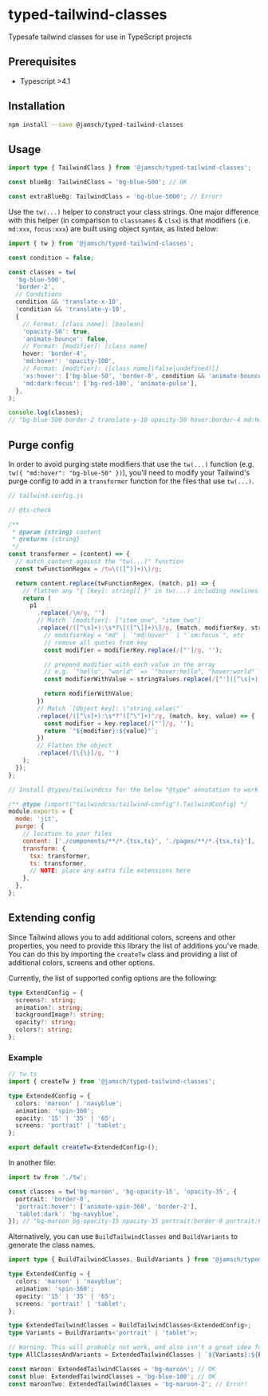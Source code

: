 # typed-tailwind-classes

Typesafe tailwind classes for use in TypeScript projects

## Prerequisites

- Typescript >4.1

## Installation

```sh
npm install --save @jamsch/typed-tailwind-classes
```

## Usage

```ts
import type { TailwindClass } from '@jamsch/typed-tailwind-classes';

const blueBg: TailwindClass = 'bg-blue-500'; // OK

const extraBlueBg: TailwindClass = 'bg-blue-5000'; // Error!
```

Use the `tw(...)` helper to construct your class strings. One major difference with this helper (in comparison to `classnames` & `clsx`) is that modifiers (i.e. `md:xxx`, `focus:xxx`) are built using object syntax, as listed below:

```ts
import { tw } from '@jamsch/typed-tailwind-classes';

const condition = false;

const classes = tw(
  'bg-blue-500',
  'border-2',
  // Conditions
  condition && 'translate-x-10',
  !condition && 'translate-y-10',
  {
    // Format: [class name]: [boolean]
    'opacity-50': true,
    'animate-bounce': false,
    // Format: [modifier]: [class name]
    hover: 'border-4',
    'md:hover': 'opacity-100',
    // Format: [modifier]: ([class name]|false|undefined)[]
    'xs:hover': ['bg-blue-50', 'border-0', condition && 'animate-bounce'],
    'md:dark:focus': ['bg-red-100', 'animate-pulse'],
  },
);

console.log(classes);
// "bg-blue-500 border-2 translate-y-10 opacity-50 hover:border-4 md:hover:opacity-100 xs:hover:bg-blue-50 xs:hover:border-0 md:dark:focus:bg-red-100 md:dark:focus:animate-pulse"
```

## Purge config

In order to avoid purging state modifiers that use the `tw(...)` function (e.g. `tw({ "md:hover": "bg-blue-50" })`), you'll need to modify your Tailwind's purge config to add in a `transformer` function for the files that use `tw(...)`.

```js
// tailwind.config.js

// @ts-check

/**
 * @param {string} content
 * @returns {string}
 */
const transformer = (content) => {
  // match content against the "tw(...)" function
  const twFunctionRegex = /tw\(([^)]+)\)/g;

  return content.replace(twFunctionRegex, (match, p1) => {
    // flatten any "{ [key]: string[] }" in tw(...) including newlines and append the object keys to each item in the array
    return (
      p1
        .replace(/\n/g, '')
        // Match `[modifier]: ["item_one", "item_two"]`
        .replace(/([^\s]+):\s*?\[([^\]]+)\]/g, (match, modifierKey, stringValues) => {
          // modifierKey = "md" | `"md:hover"` | "`sm:focus`", etc
          // remove all quotes from key
          const modifier = modifierKey.replace(/["']/g, '');

          // prepend modifier with each value in the array
          // e.g. `"hello", "world"` => `"hover:hello", "hover:world"`
          const modifierWithValue = stringValues.replace(/["']([^\s]+)["']/g, `"${modifier}:$1"`);

          return modifierWithValue;
        })
        // Match `[Object key]: \"string_value\"`
        .replace(/([^\s]+):\s*?"([^\"]+)"/g, (match, key, value) => {
          const modifier = key.replace(/["']/g, '');
          return `"${modifier}:${value}"`;
        })
        // Flatten the object
        .replace(/[\{\}]/g, '')
    );
  });
};

// Install @types/tailwindcss for the below "@type" annotation to work correctly

/** @type {import("tailwindcss/tailwind-config").TailwindConfig} */
module.exports = {
  mode: 'jit',
  purge: {
    // location to your files
    content: ['./components/**/*.{tsx,ts}', './pages/**/*.{tsx,ts}'],
    transform: {
      tsx: transformer,
      ts: transformer,
      // NOTE: place any extra file extensions here
    },
  },
};
```

## Extending config

Since Tailwind allows you to add additional colors, screens and other properties, you need to provide this library the list of additions you've made. You can do this by importing the `createTw` class and providing a list of additional colors, screens and other options.

Currently, the list of supported config options are the following:

```ts
type ExtendConfig = {
  screens?: string;
  animation?: string;
  backgroundImage?: string;
  opacity?: string;
  colors?: string;
};
```

### Example

```ts
// tw.ts
import { createTw } from '@jamsch/typed-tailwind-classes';

type ExtendedConfig = {
  colors: 'maroon' | 'navyblue';
  animation: 'spin-360';
  opacity: '15' | '35' | '65';
  screens: 'portrait' | 'tablet';
};

export default createTw<ExtendedConfig>();
```

In another file:

```ts
import tw from './tw';

const classes = tw('bg-maroon', 'bg-opacity-15', 'opacity-35', {
  portrait: 'border-0',
  'portrait:hover': ['animate-spin-360', 'border-2'],
  'tablet:dark': 'bg-navyblue',
}); // "bg-maroon bg-opacity-15 opacity-35 portrait:border-0 portrait:hover:animate-spin-360 portrait:hover:border-2 tablet:dark:bg-navyblue"
```

Alternatively, you can use `BuildTailwindClasses` and `BuildVariants` to generate the class names.

```ts
import type { BuildTailwindClasses, BuildVariants } from '@jamsch/typed-tailwind-classes';

type ExtendedConfig = {
  colors: 'maroon' | 'navyblue';
  animation: 'spin-360';
  opacity: '15' | '35' | '65';
  screens: 'portrait' | 'tablet';
};

type ExtendedTailwindClasses = BuildTailwindClasses<ExtendedConfig>;
type Variants = BuildVariants<'portrait' | 'tablet'>;

// Warning: This will probably not work, and also isn't a great idea for performance
type AllClassesAndVariants = ExtendedTailwindClasses | `${Variants}:${ExtendedTailwindClasses}`;

const maroon: ExtendedTailwindClasses = 'bg-maroon'; // OK
const blue: ExtendedTailwindClasses = 'bg-blue-100'; // OK
const maroonTwo: ExtendedTailwindClasses = 'bg-maroon-2'; // Error!
```
